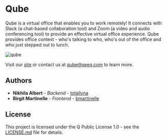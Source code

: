 # Qube

Qube is a virtual office that enables you to work remotely! It connects with Slack (a chat-based collaboration tool) and Zoom (a video and audio conferencing tool) to provide an effective virtual office experience. Qube provides office context - who's talking to who, who's out of the office and who just stepped out to lunch.

![qube](qube.png)

Visit our [site](https://seeq12.github.io/qube/) or contact us at qube@seeq.com to learn more.

## Authors

* **Nikhila Albert** - *Backend* - [totallyna](https://github.com/totallyna)
* **Birgit Martinelle** - *Frontend* - [bmartinelle](https://github.com/bmartinelle)

## License

This project is licensed under the Q Public License 1.0 - see the [LICENSE.md](LICENSE.md) file for details.
